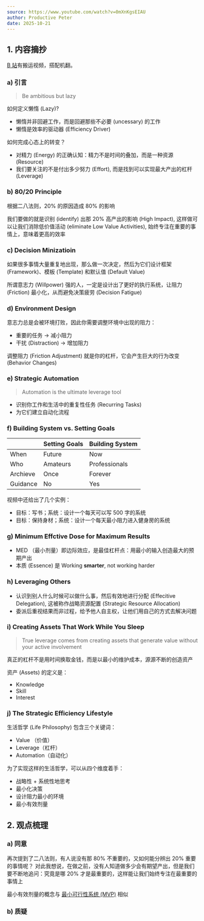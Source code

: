 ```yaml
---
source: https://www.youtube.com/watch?v=0mXnKgsEIAU
author: Productive Peter
date: 2025-10-21
---
```


## 1. 内容摘抄

[B 站](https://www.bilibili.com/video/BV1KDdUYbEB2?spm_id_from=333.788.videopod.sections&vd_source=bfb2e50dad8e670124c382656b85473e)有搬运视频，搭配机翻。

### a) 引言

> Be ambitious but lazy

如何定义懒惰 (Lazy)?

- 懒惰并非回避工作，而是回避那些不必要 (uncessary) 的工作
- 懒惰是效率的驱动器 (Efficiency Driver)

如何完成心态上的转变？

- 对精力 (Energy) 的正确认知：精力不是时间的叠加，而是一种资源 (Resource)
- 我们要关注的不是付出多少努力 (Effort), 而是找到可以实现最大产出的杠杆 (Leverage)

### b) 80/20 Principle

根据二八法则，20% 的原因造成 80% 的影响

我们要做的就是识别 (identify) 出那 20% 高产出的影响 (High Impact), 这样做可以让我们消除低价值活动 (eliminate Low Value Activities), 始终专注在重要的事情上，意味着更高的效率

### c) Decision Minizatioin

如果很多事情大量重复地出现，那么做一次决定，然后为它们设计框架 (Framework)、模板 (Template) 和默认值 (Default Value)

所谓意志力 (Willpower) 强的人，一定是设计出了更好的执行系统，让阻力 (Friction) 最小化，从而避免决策疲劳 (Decision Fatigue)

### d) Environment Design

意志力总是会被环境打败，因此你需要调整环境中出现的阻力：

- 重要的任务 → 减小阻力
- 干扰 (Distraction) → 增加阻力

调整阻力 (Friction Adjustment) 就是你的杠杆，它会产生巨大的行为改变 (Behavior Changes)

### e) Strategic Automation

> Automation is the ultimate leverage tool

- 识别你工作和生活中的重复性任务 (Recurring Tasks)
- 为它们建立自动化流程

### f) Building System vs. Setting Goals

|          | Setting Goals | Building System |
|----------|---------------|-----------------|
| When     | Future        | Now             |
| Who      | Amateurs      | Professionals   |
| Archieve | Once          | Forever         |
| Guidance | No            | Yes             |

视频中还给出了几个实例：

- 目标：写书；系统：设计一个每天可以写 500 字的系统
- 目标：保持身材；系统：设计一个每天最小阻力进入健身房的系统

### g) Minimum Effctive Dose for Maximum Results

- MED （最小剂量）即边际效应，是最佳杠杆点：用最小的输入创造最大的预期产出
- 本质 (Essence) 是 Working **smarter**, not working harder

### h) Leveraging Others

- 认识到别人什么时候可以做什么事，然后有效地进行分配 (Effecitive Delegation), 这被称作战略资源配置 (Strategic Resource Allocation)
- 委派后重视结果而非过程，给予他人自主权，让他们用自己的方式去解决问题

### i) Creating Assets That Work While You Sleep 

> True leverage comes from creating assets that generate value without your active involvement

真正的杠杆不是用时间换取金钱，而是以最小的维护成本，源源不断的创造资产

资产 (Assets) 的定义是：

- Knowledge
- Skill
- Interest

### j) The Strategic Efficiency Lifestyle 

生活哲学 (Life Philosophy) 包含三个关键词：

- Value （价值）
- Leverage（杠杆）
- Automation（自动化）

为了实现这样的生活哲学，可以从四个维度着手：

- 战略性 + 系统性地思考
- 最小化决策
- 设计阻力最小的环境
- 最小有效剂量

## 2. 观点梳理

### a) 同意

再次提到了二八法则，有人说没有那 80% 不重要的，又如何能分辨出 20% 重要的事情呢？
对此我想说，在做之前，没有人知道做多少会有期望产出，但是我们要不断地追问：究竟是哪 20% 才是最重要的，这样能让我们始终专注在最重要的事情上

最小有效剂量的概念与 [最小可行性系统 (MVP)](ref-认知训练模型.md) 相似

### b) 质疑
